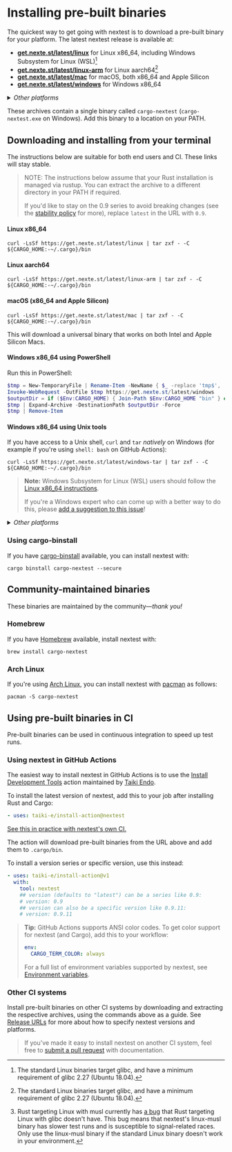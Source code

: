 # Installing pre-built binaries

The quickest way to get going with nextest is to download a pre-built binary for your platform. The latest nextest release is available at:
* [**get.nexte.st/latest/linux**](https://get.nexte.st/latest/linux) for Linux x86_64, including Windows Subsystem for Linux (WSL)[^glibc]
* [**get.nexte.st/latest/linux-arm**](https://get.nexte.st/latest/linux-arm) for Linux aarch64[^glibc]
* [**get.nexte.st/latest/mac**](https://get.nexte.st/latest/mac) for macOS, both x86_64 and Apple Silicon
* [**get.nexte.st/latest/windows**](https://get.nexte.st/latest/windows) for Windows x86_64

<details>
<summary><i>Other platforms</i></summary>

Nextest's CI isn't run on these platforms -- these binaries most likely work but aren't guaranteed to do so.

* [**get.nexte.st/latest/linux-musl**](https://get.nexte.st/latest/linux-musl) for Linux x86_64, with musl libc[^musl]
* [**get.nexte.st/latest/windows-x86**](https://get.nexte.st/latest/windows-x86) for Windows i686
* [**get.nexte.st/latest/freebsd**](https://get.nexte.st/latest/freebsd) for FreeBSD x86_64
* [**get.nexte.st/latest/illumos**](https://get.nexte.st/latest/illumos) for illumos x86_64

</details>

These archives contain a single binary called `cargo-nextest` (`cargo-nextest.exe` on Windows). Add this binary to a location on your PATH.

[^glibc]: The standard Linux binaries target glibc, and have a minimum requirement of glibc 2.27 (Ubuntu 18.04).

[^musl]: Rust targeting Linux with musl currently has [a bug](https://github.com/rust-lang/rust/issues/99740) that Rust targeting Linux with glibc doesn't have. This bug means that nextest's linux-musl binary has slower test runs and is susceptible to signal-related races. Only use the linux-musl binary if the standard Linux binary doesn't work in your environment.

## Downloading and installing from your terminal

The instructions below are suitable for both end users and CI. These links will stay stable.

> NOTE: The instructions below assume that your Rust installation is managed via rustup. You can extract the archive to a different directory in your PATH if required.
>
> If you'd like to stay on the 0.9 series to avoid breaking changes (see the [stability policy](stability.md) for more), replace `latest` in the URL with `0.9`.

#### Linux x86_64

```
curl -LsSf https://get.nexte.st/latest/linux | tar zxf - -C ${CARGO_HOME:-~/.cargo}/bin
```

#### Linux aarch64

```
curl -LsSf https://get.nexte.st/latest/linux-arm | tar zxf - -C ${CARGO_HOME:-~/.cargo}/bin
```

#### macOS (x86_64 and Apple Silicon)

```
curl -LsSf https://get.nexte.st/latest/mac | tar zxf - -C ${CARGO_HOME:-~/.cargo}/bin
```

This will download a universal binary that works on both Intel and Apple Silicon Macs.

#### Windows x86_64 using PowerShell

Run this in PowerShell:

```powershell
$tmp = New-TemporaryFile | Rename-Item -NewName { $_ -replace 'tmp$', 'zip' } -PassThru
Invoke-WebRequest -OutFile $tmp https://get.nexte.st/latest/windows
$outputDir = if ($Env:CARGO_HOME) { Join-Path $Env:CARGO_HOME "bin" } else { "~/.cargo/bin" }
$tmp | Expand-Archive -DestinationPath $outputDir -Force
$tmp | Remove-Item
```

#### Windows x86_64 using Unix tools

If you have access to a Unix shell, `curl` and `tar` *natively* on Windows (for example if you're using `shell: bash` on GitHub Actions):

```
curl -LsSf https://get.nexte.st/latest/windows-tar | tar zxf - -C ${CARGO_HOME:-~/.cargo}/bin
```

> **Note:** Windows Subsystem for Linux (WSL) users should follow the [Linux x86_64 instructions](#linux-x86_64).
>
> If you're a Windows expert who can come up with a better way to do this, please [add a suggestion to this issue](https://github.com/nextest-rs/nextest/issues/31)!

<details>
<summary><i>Other platforms</i></summary>

#### FreeBSD x86_64

```
curl -LsSf https://get.nexte.st/latest/freebsd | tar zxf - -C ${CARGO_HOME:-~/.cargo}/bin
```

#### illumos x86_64

```
curl -LsSf https://get.nexte.st/latest/illumos | gunzip | tar xf - -C ${CARGO_HOME:-~/.cargo}/bin
```

As of 2022-12, the current version of illumos tar has [a bug](https://www.illumos.org/issues/15228) where `tar zxf` doesn't work over standard input.

</details>

### Using cargo-binstall

If you have [cargo-binstall](https://github.com/ryankurte/cargo-binstall) available, you can install nextest with:

```
cargo binstall cargo-nextest --secure
```

## Community-maintained binaries

These binaries are maintained by the community—*thank you!*

### Homebrew

If you have [Homebrew](https://brew.sh/) available, install nextest with:

```
brew install cargo-nextest
```

### Arch Linux

If you're using [Arch Linux](https://archlinux.org), you can install nextest with [pacman](https://wiki.archlinux.org/title/Pacman) as follows:

```
pacman -S cargo-nextest
```

## Using pre-built binaries in CI

Pre-built binaries can be used in continuous integration to speed up test runs.

### Using nextest in GitHub Actions

The easiest way to install nextest in GitHub Actions is to use the [Install Development Tools](https://github.com/marketplace/actions/install-development-tools) action maintained by [Taiki Endo](https://github.com/taiki-e).

To install the latest version of nextest, add this to your job after installing Rust and Cargo:

```yml
- uses: taiki-e/install-action@nextest
```

[See this in practice with nextest's own CI.](https://github.com/nextest-rs/nextest/blob/5b59a5c5d1a051ce651e5d632c93a849f97a9d4b/.github/workflows/ci.yml#L101-L102)

The action will download pre-built binaries from the URL above and add them to `.cargo/bin`.

To install a version series or specific version, use this instead:

```yml
- uses: taiki-e/install-action@v1
  with:
    tool: nextest
    ## version (defaults to "latest") can be a series like 0.9:
    # version: 0.9
    ## version can also be a specific version like 0.9.11:
    # version: 0.9.11
```

> **Tip:** GitHub Actions supports ANSI color codes. To get color support for nextest (and Cargo), add this to your workflow:
>
> ```yml
> env:
>   CARGO_TERM_COLOR: always
> ```
>
> For a full list of environment variables supported by nextest, see [Environment variables](env-vars.md).

### Other CI systems

Install pre-built binaries on other CI systems by downloading and extracting the respective archives, using the commands above as a guide. See [Release URLs](release-urls.md) for more about how to specify nextest versions and platforms.

> If you've made it easy to install nextest on another CI system, feel free to [submit a pull request] with documentation.

[submit a pull request]: https://github.com/nextest-rs/nextest/pulls
